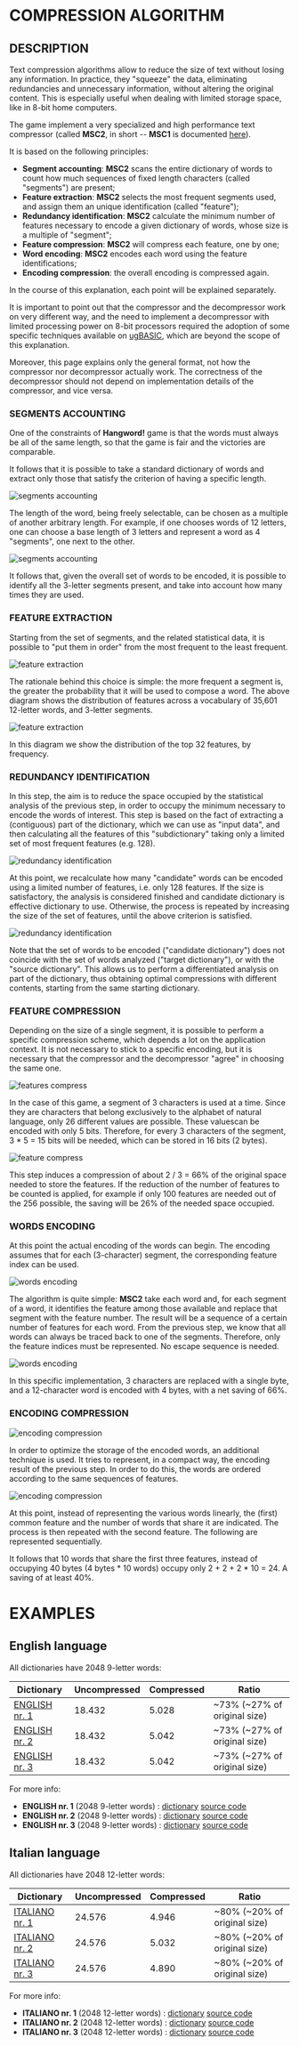 # COMPRESSION ALGORITHM

## DESCRIPTION

Text compression algorithms allow to reduce the size of text without losing any information. In practice, they "squeeze" the data, eliminating redundancies and unnecessary information, without altering the original content. This is especially useful when dealing with limited storage space, like in 8-bit home computers. 

The game implement a very specialized and high performance text compressor (called **MSC2**, in short -- **MSC1** is documented [here](https://retroprogramming.iwashere.eu/msc1)). 

It is based on the following principles:

 * **Segment accounting**: **MSC2** scans the entire dictionary of words to count how much sequences of fixed length characters (called "segments") are present;
 * **Feature extraction**: **MSC2** selects the most frequent segments used, and assign them an unique identification (called "feature");
 * **Redundancy identification**: **MSC2** calculate the minimum number of features necessary to encode a given dictionary of words, whose size is a multiple of "segment";
 * **Feature compression**: **MSC2** will compress each feature, one by one;
 * **Word encoding**: **MSC2** encodes each word using the feature identifications;
 * **Encoding compression**: the overall encoding is compressed again.
 
In the course of this explanation, each point will be explained separately. 

It is important to point out that the compressor and the decompressor work on very different way, and the need to implement a decompressor with limited processing power on 8-bit processors required the adoption of some specific techniques available on [ugBASIC](https://ugbasic.iwashere.eu), which are beyond the scope of this explanation.

Moreover, this page explains only the general format, not how the compressor nor decompressor actually work. The correctness of the decompressor should not depend on implementation details of the compressor, and vice versa.

### SEGMENTS ACCOUNTING

One of the constraints of **Hangword!** game is that the words must always be all of the same length, so that the game is fair and the victories are comparable. 

It follows that it is possible to take a standard dictionary of words and extract only those that satisfy the criterion of having a specific length.

![segments accounting](../pictures/msc2-segments01.png)

The length of the word, being freely selectable, can be chosen as a multiple of another arbitrary length. For example, if one chooses words of 12 letters, one can choose a base length of 3 letters and represent a word as 4 "segments", one next to the other.

![segments accounting](../pictures/msc2-segments02.png)

It follows that, given the overall set of words to be encoded, it is possible to identify all the 3-letter segments present, and take into account how many times they are used.

### FEATURE EXTRACTION

Starting from the set of segments, and the related statistical data, it is possible to "put them in order" from the most frequent to the least frequent. 

![feature extraction](../pictures/msc2-features01.png)

The rationale behind this choice is simple: the more frequent a segment is, the greater the probability that it will be used to compose a word. The above diagram shows the distribution of features across a vocabulary of 35,601 12-letter words, and 3-letter segments.

![feature extraction](../pictures/msc2-features02.png)

In this diagram we show the distribution of the top 32 features, by frequency.

### REDUNDANCY IDENTIFICATION

In this step, the aim is to reduce the space occupied by the statistical analysis of the previous step, in order to occupy the minimum necessary to encode the words of interest. This step is based on the fact of extracting a (contiguous) part of the dictionary, which we can use as "input data", and then calculating all the features of this "subdictionary" taking only a limited set of most frequent features (e.g. 128).

![redundancy identification](../pictures/msc2-redundancy01.png)

At this point, we recalculate how many "candidate" words can be encoded using a limited number of features, i.e. only 128 features. If the size is satisfactory, the analysis is considered finished and candidate dictionary is effective dictionary to use. Otherwise, the process is repeated by increasing the size of the set of features, until the above criterion is satisfied.

![redundancy identification](../pictures/msc2-redundancy02.png)

Note that the set of words to be encoded ("candidate dictionary") does not coincide with the set of words analyzed ("target dictionary"), or with the "source dictionary". This allows us to perform a differentiated analysis on part of the dictionary, thus obtaining optimal compressions with different contents, starting from the same starting dictionary.

### FEATURE COMPRESSION

Depending on the size of a single segment, it is possible to perform a specific compression scheme, which depends a lot on the application context. It is not necessary to stick to a specific encoding, but it is necessary that the compressor and the decompressor "agree" in choosing the same one.

![features compress](../pictures/msc2-feature-compress01.png)

In the case of this game, a segment of 3 characters is used at a time. Since they are characters that belong exclusively to the alphabet of natural language, only 26 different values ​​are possible. These values ​​can be encoded with only 5 bits. Therefore, for every 3 characters of the segment, 3 * 5 = 15 bits will be needed, which can be stored in 16 bits (2 bytes).

![feature compress](../pictures/msc2-feature-compress02.png)

This step induces a compression of about 2 / 3 = 66% of the original space needed to store the features. If the reduction of the number of features to be counted is applied, for example if only 100 features are needed out of the 256 possible, the saving will be 26% of the needed space occupied.

### WORDS ENCODING
 
 At this point the actual encoding of the words can begin. The encoding assumes that for each (3-character) segment, the corresponding feature index can be used. 

![words encoding](../pictures/msc2-encoding01.png)

 The algorithm is quite simple: **MSC2** take each word and, for each segment of a word, it identifies the feature among those available and replace that segment with the feature number. The result will be a sequence of a certain number of features for each word. From the previous step, we know that all words can always be traced back to one of the segments. Therefore, only the feature indices must be represented. No escape sequence is needed.

![words encoding](../pictures/msc2-encoding02.png)

In this specific implementation, 3 characters are replaced with a single byte, and a 12-character word is encoded with 4 bytes, with a net saving of 66%.

### ENCODING COMPRESSION 

 ![encoding compression](../pictures/msc2-compression01.png)

In order to optimize the storage of the encoded words, an additional technique is used. It tries to represent, in a compact way, the encoding result of the previous step. In order to do this, the words are ordered according to the same sequences of features. 

 ![encoding compression](../pictures/msc2-compression02.png)

At this point, instead of representing the various words linearly, the (first) common feature and the number of words that share it are indicated. The process is then repeated with the second feature. The following are represented sequentially.

It follows that 10 words that share the first three features, instead of occupying 40 bytes (4 bytes * 10 words) occupy only 2 + 2 + 2 * 10 = 24. A saving of at least 40%.

# EXAMPLES

## English language

All dictionaries have 2048 9-letter words:

| **Dictionary** | **Uncompressed** | **Compressed** | **Ratio** |
| -------- | ------- | ------- | ------- |
| [ENGLISH nr. 1](./words_english_001.md) |       18.432 |      5.028 | ~73% (~27% of original size) |
| [ENGLISH nr. 2](./words_english_002.md) |       18.432 |      5.042 | ~73% (~27% of original size) |
| [ENGLISH nr. 3](./words_english_003.md) |       18.432 |      5.042 | ~73% (~27% of original size) |

For more info:

 * **ENGLISH nr. 1** (2048 9-letter words) : [dictionary](./words_english_001.md) [source code](../resources/words_english_001.bas)
 * **ENGLISH nr. 2** (2048 9-letter words) : [dictionary](./words_english_002.md) [source code](../resources/words_english_002.bas)
 * **ENGLISH nr. 3** (2048 9-letter words) : [dictionary](./words_english_003.md) [source code](../resources/words_english_003.bas)
 
## Italian language

All dictionaries have 2048 12-letter words:

| **Dictionary** | **Uncompressed** | **Compressed** | **Ratio** |
| -------- | ------- | ------- | ------- |
| [ITALIANO nr. 1](./words_italian_001.md) |       24.576 |      4.946 | ~80% (~20% of original size) |
| [ITALIANO nr. 2](./words_italian_002.md) |       24.576 |      5.032 | ~80% (~20% of original size) |
| [ITALIANO nr. 3](./words_italian_003.md) |       24.576 |      4.890 | ~80% (~20% of original size) |

For more info:

 * **ITALIANO nr. 1** (2048 12-letter words) : [dictionary](./words_italian_001.md) [source code](../resources/words_italian_001.bas)
 * **ITALIANO nr. 2** (2048 12-letter words) : [dictionary](./words_italian_002.md) [source code](../resources/words_italian_002.bas)
 * **ITALIANO nr. 3** (2048 12-letter words) : [dictionary](./words_italian_003.md) [source code](../resources/words_italian_003.bas)

 